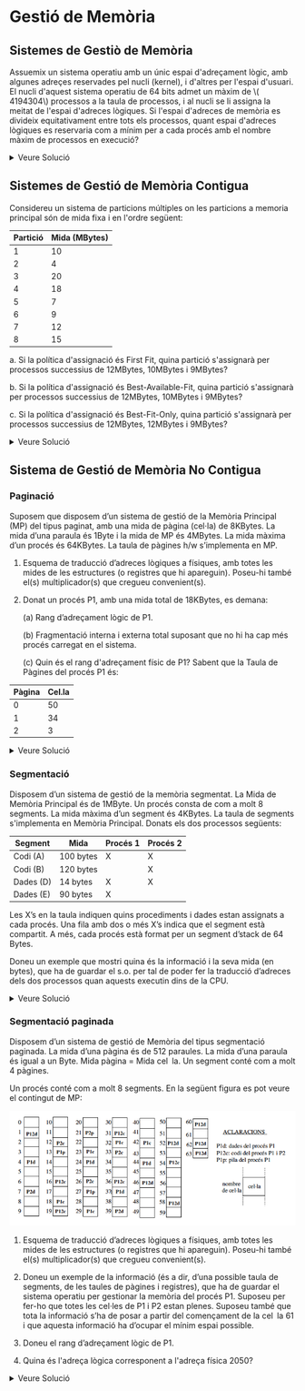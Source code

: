 # Gestió de Memòria

## Sistemes de Gestiò de Memòria

Assuemix un sistema operatiu amb un únic espai d'adreçament lògic, amb algunes adreçes reservades pel nucli (kernel), i d'altres per l'espai d'usuari. El nucli d'aquest sistema operatiu de 64 bits admet un màxim de \\( 4194304\\) processos a la taula de processos, i al nucli se li assigna la meitat de l'espai d'adreces lògiques. Si l'espai d'adreces de memòria es divideix equitativament entre tots els processos, quant espai d'adreces lògiques es reservaria com a mínim per a cada procés amb el nombre màxim de processos en execució?

<details>
<summary>Veure Solució</summary>

El nombre màxim de processos és \\( 4194304\\). Un sistema de 64 bits té \\( 2^{64}\\) adreçes virtuals.  Però el nucli té la meitat de l'espai d'adreces lògiques. Per tant, el nombre d'adreçes virtuals que té el nucli és \\( \dfrac{2^{64}}{2} = 2^{63}\\).

Per tant, el mínim espai d'adreçament que pot tenir un procés quan tots els processos estan en execució és \\( \dfrac{2^{63}}{2^{22}} = 2^{41} \\) adreçes virtuals, aproximadament 2TB.

</details>

## Sistemes de Gestió de Memòria Contigua

Considereu un sistema de particions múltiples on les particions a memoria principal són de mida fixa i en l'ordre següent:

| Partició | Mida (MBytes) |
| -------- | ------------- |
| 1        | 10            |
| 2        | 4             |
| 3        | 20            |
| 4        | 18            |
| 5        | 7             |
| 6        | 9             |
| 7        | 12            |
| 8        | 15            |

a. Si la política d'assignació és First Fit, quina partició s'assignarà per processos successius de 12MBytes, 10MBytes i 9MBytes?

b. Si la política d'assignació és Best-Available-Fit, quina partició s'assignarà per processos successius de 12MBytes, 10MBytes i 9MBytes?

c. Si la política d'assignació és Best-Fit-Only, quina partició s'assignarà per processos successius de 12MBytes, 12MBytes i 9MBytes?

<details>
<summary>Veure Solució</summary>

### First Fit

En aquesta política, la primera partició que es troba amb suficient espai per allotjar el procés és la que s'assigna. Per tant, la partició que s'assigna per processos successius de 12MBytes, 10MBytes i 9MBytes és la partició 3 (20MB), 1 (10MB) i 4(18MB) respectivament.

### Best-Available-Fit

En aquest política, la partició que s'assigna és la que té la mida més petita que sigui suficient per allotjar el procés. Per tant, la partició que s'assigna per processos successius de 12MBytes, 10MBytes i 9Bytes és la partició 7 (12MB), 1 (10 MB) i 6 (9MB) respectivament.

### Best-Fit-Only

En aquesta política, seleccionem la partició que té la mida més petita que sigui suficient per allotjar el procés. Però si esta ocupada esperem. Per tant, la partició que s'assigna per processos successius de 12MBytes, 12MBytes i 9MBytes és la partició 7 (12MB), 7 (12MB) i 6 (9MB) respectivament.

</details>

## Sistema de Gestió de Memòria No Contigua

### Paginació

Suposem que disposem d’un sistema de gestió de la Memòria Principal (MP) del tipus paginat, amb una mida de pàgina (cel·la) de 8KBytes. La mida d’una paraula és 1Byte i la mida de MP és 4MBytes. La mida màxima d’un procés és 64KBytes. La taula de pàgines h/w s’implementa en MP.

1. Esquema de traducció d’adreces lògiques a físiques, amb totes les mides de les estructures (o registres que hi apareguin). Poseu-hi també el(s) multiplicador(s) que cregueu convenient(s).

2. Donat un procés P1, amb una mida total de 18KBytes, es demana:

   (a) Rang d’adreçament lògic de P1.

   (b) Fragmentació interna i externa total suposant que no hi ha cap més procés carregat en el sistema.

   (c) Quin és el rang d'adreçament físic de P1? Sabent que la Taula de Pàgines del procés P1 és:

| Pàgina | Cel.la |
| ------ | ------ |
| 0      | 50     |
| 1      | 34     |
| 2      | 3      |

<details>
<summary>Veure Solució</summary>

#### Esquema de traducció d’adreces lògiques a físiques

L'adreça lògica és dividida en dues parts: el desplaçament i el número de pàgina.

- **Desplaçament**: La mida de la pàgina és de 8 KBytes -> \\(2^{13}\\) bytes, i per representar qualsevol desplaçament a l'interior d'una pàgina, necessitem 13 bits.

- **Número de Pàgina**: Per a un nombre màxim de processos de 64KBytes = \\(2^{16}\\), el número màxim de pàgines és la raó entre el nombre màxim de processos i el desplaçament \\(\dfrac{2^{16}}{2^{13}}=2^3\\), per tant, requerim 3 bits per representar el número de pàgina.

- **Número de Cel·les de la Memòria**: El nombre de cel·les a la memòria es calcula igualment, considerant la mida de la pàgina. Si la mida de la Memòria Principal és de 4 MBytes, i la mida de la pàgina és de 8 KBytes, el nombre de bits necessaris per representar les cel·les és \\(\dfrac{2^{22}}{2^{13}}=2^9\\), per tant 9 bits.

- **Adreça lògica** (16 bits): *Pagina* (3bits) + *Desplaçament* (13 bits); Per tant 2 Bytes.

- **Adreça física** (22 bits): *Cel·la* (9 bits) + *Desplaçament* (13 bits); Per tant 3 Bytes.

![Esquema de traducció d’adreces lògiques a físiques](../HandsOn-06/figs/p1-paginacio-esquema.png)

> **Nota**: El multiplicador és 2, ja que una entrada a la taula de pàgines ocupa 3 bits, i una entrada a la Taula de Pàgines ocupa 9 bits (2 Bytes). Per que les operacions siguin coherents, el multiplicador ha de ser 2.

#### Rang d’adreçament lògic de P1

|p (3 bits)|d (13 bits)|
|----------|-----------|
|000       |xxxxxxxxxxxxx|
|001       |xxxxxxxxxxxxx|
|010       |0000000000000 -> 0011111111111|

En aquesta taula la x representa totes les combinacions de 0 i 1.

Com P1 té una mida total de 18KBytes, el nombre de pàgines és \\(\dfrac{18KBytes}{8KBytes}=2.25\\), per tant, necessitem 2 pàgines i 1/4 de pàgina. Per tant, la pagina 0 i 1 estan plenes i la pàgina 2 està a 1/4.
2KBytes = //(2^11 //)Bytes és 0011111111111 en binari.

#### Fragmentació

La Fragrmentació interna del procés P1 és de 6 KBytes, ja que la pàgina 2 està a 1/4. En aquest cas, la fragmentació externa és de 0, ja que la paginació permet que els processos no estiguin contigus a la memòria.

#### Rang d'adreçament físic de P1

| cel·la (9 bits) | desplaçament (13 bits) |
| --------------- | ---------------------- |
| 50              | \\(50 \cdot 2^{13} \rightarrow (51 \cdot 2^{13}) - 1\\)         |
| 34              | \\(34 \cdot 2^{13} \rightarrow (34 \cdot 35^{13}) - 1\\)         |
| 3               | \\(3 \cdot 2^{13} \rightarrow (3 \cdot 3^{13} + 2^{11}) - 1\\)           |

</details>

### Segmentació

Disposem d’un sistema de gestió de la memòria segmentat. La Mida de Memòria Principal és de 1MByte. Un procés consta de com a molt 8 segments. La mida màxima d’un segment és 4KBytes. La taula de segments s'implementa en Memòria Principal. Donats els dos processos següents:

| Segment | Mida        | Procés 1 | Procés 2 |
| ------- | ----        | -------- | -------- |
| Codi (A)| 100 bytes   | X        | X        |
| Codi (B)| 120 bytes   |          | X        |
| Dades (D)| 14 bytes   | X        | X        |
| Dades (E)| 90 bytes   | X        |          |

Les X’s en la taula indiquen quins procediments i dades estan assignats a cada procés. Una fila amb dos o més X’s indica que el segment està compartit. A més, cada procés està format per un segment d’stack de 64 Bytes.

Doneu un exemple que mostri quina és la informació i la seva mida (en bytes), que ha de guardar el s.o. per tal de poder fer la traducció d’adreces dels dos processos quan aquests executin dins de la CPU.

<details>
<summary>Veure Solució</summary>

#### Esquema de traducció d’adreces lògiques a físiques

![Esquema de traducció d’adreces lògiques a físiques](../HandsOn-06/figs/p1-segmentacio-traduccio.png)

- **Desplaçament**: La mida màxima d'un segment és de 4KBytes -> \\(2^{12}\\) bytes, i per representar qualsevol desplaçament a l'interior d'un segment, necessitem 12 bits.
- **Segment**: Per a un nombre màxim de segments de 8, necessitarem \\(2^3\\), per tant, requerim 3 bits per representar el segment.
- **Adreça lògica**: *Segment* (3 bits) + *Desplaçament* (12 bits); Per tant 2 Bytes.
- **Adreça física**: La mida de la Memòria Principal és de 1MByte, per tant l'adreça física necessita 20 bits.
- **Límit**: El límit és la mida del segment. Per tant, 12 bits.
- **Base**: La base és la adreça on comença el segment. Per tant, una adreça física de 20 bits.

> **Nota**: El multiplicador és 5, ja que una entrada a la taula de segments ocupa 3 bits, i una entrada a la Taula de Segments ocupa (5 Bytes). Per que les operacions siguin coherents, el multiplicador ha de ser 5.

#### Informació necessària per gestionar la memòria de P1 i P2

El contingut de en memòria és el següent, utilitzarem la primera cel·la disponible per guardar la informació, en aquest cas la cel·la 0.

![Contingut de l'adreça 0](../HandsOn-06/figs/p1-segmentacio-mem.png)

Observeu que el primer que es guarda és el registre límit de la taula de segments P1 (RLTS) aquest registre ha d'indicar el nombre màxim de segments vàlids per P1.

Com P1 té 4 segments (Codi A, Dades D, Dades E i Stack) el contingut de RLTS és 3 (0,1,2,3). A continuació, es guarda el registre base taula de segments (RBTS) que indica on comença la taula de segments de P1.

Com el RLTS ocupa (1Byte) el RBTS es pot guardar a la cel·la 0 però a +1Byte de distància. D'aquesta manera la taula de seguements de P1 començarà a +3Bytes de distancia de RBTS. A continuació, es guarda el límit del segment, seguit de la base del segment. 

- El primer segment és Codi A que ocupa 100 Bytes, per tant el límit és 100 i la base és l'adreça on començara el segment, En el nostre exemple, hem posat la 100.
- El segon segment és de Dades D que ocupa 14 Bytes, per tant el límit és 14 i la base és 200. A continuació, es guarda el límit del segment, seguit de la base del segment.
- El tercer segment és Dades E que ocupa 90 Bytes, per tant el límit és 90 i la base és 214.  
- El quart segment és Stack que ocupa 64 Bytes, per tant el límit és 64 i la base és 304. Finalment, es guarda el límit del segment, seguit de la base del segment.

Idem per P2. Únicament observeu que hi ha segments de dades compartits entre P1 i P2, per tant, el límit dels segments i les bases dels segments de dades són les mateixes.

> Recordeu que el segments han de ser contigus a la memòria.

</details>

### Segmentació paginada

Disposem d’un sistema de gestió de Memòria del tipus segmentació paginada. La mida d’una pàgina és de 512 paraules. La mida d’una paraula és igual a un Byte. Mida pàgina = Mida cel la. Un segment conté com a molt 4 pàgines.

Un procés conté com a molt 8 segments. En la següent figura es pot veure el
contingut de MP:

![Contingut de la Memòria Principal](../HandsOn-06/figs/p1-seg-pag-enunciat.png)

1. Esquema de traducció d’adreces lògiques a físiques, amb totes les mides de les estructures (o registres que hi apareguin). Poseu-hi també el(s) multiplicador(s) que cregueu convenient(s).

2. Doneu un exemple de la informació (és a dir, d’una possible taula de segments,
de les taules de pàgines i registres), que ha de guardar el sistema operatiu per gestionar la memòria del procés P1. Suposeu per fer-ho que totes les cel·les de P1 i P2 estan plenes. Suposeu també que tota la informació s’ha de posar a partir del començament de la cel la 61 i que aquesta
informació ha d’ocupar el mínim espai possible.

3. Doneu el rang d’adreçament lògic de P1.

4. Quina és l'adreça lògica corresponent a l'adreça física 2050?

<details>
<summary>Veure Solució</summary>

### Esquema de traducció d’adreces lògiques a físiques

![Esquema de traducció d’adreces lògiques a físiques](../HandsOn-06/figs/p1-seg-pag-esquema.png)

### Informació necessària per gestionar la memòria del procés P1

![Informació necessària per gestionar la memòria del procés P1](../HandsOn-06/figs/p1-seg-pag-mem.png)

### Rang d’adreçament lògic de P1

![Rang d’adreçament lògic de P1](../HandsOn-06/figs/p1-seg-pag-rang.png)

### Adreça lògica corresponent a l'adreça física 2050

El nombre 2050 en binari és 00000010000001001010. Per tant, l'adreça lògica és 00000010 00000100 101010.

| s (3 bits) | p (2 bits) | d (9 bits) |
| ---------- | ---------- | ---------- |
| 010        | 00         | 000000010  |

Aquesta adreça correspont al segment 3 (P1d), a la primera pàgina i a la 3ª paraula d'aquesta cel·la.

</details>

